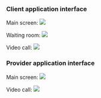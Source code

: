 ### Client application interface

Main screen:
![](/img/snippets/001.png)

Waiting room:
![](/img/snippets/002.png)

Video call:
![](/img/snippets/003.png)

### Provider application interface

Main screen:
![](/img/snippets/004.png)

Video call:
![](/img/snippets/005.png)
